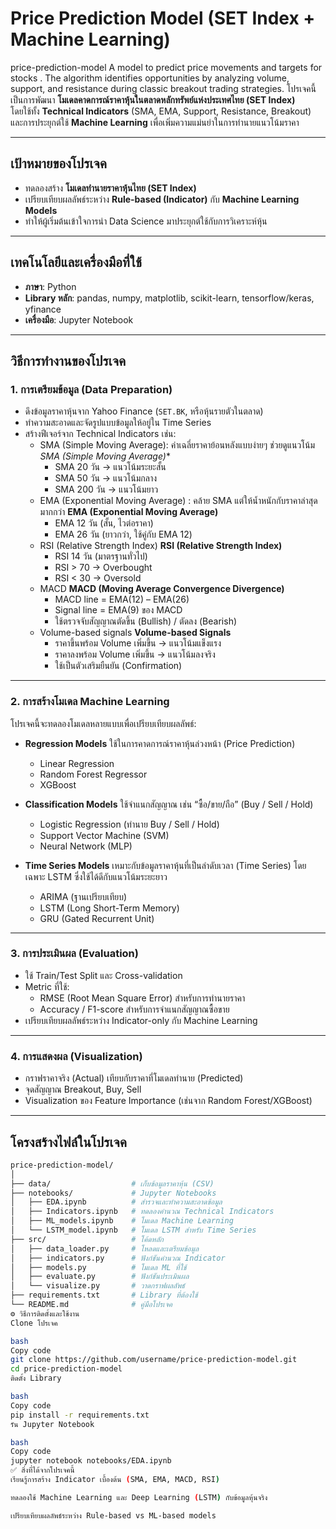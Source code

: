 # Price Prediction Model (SET Index + Machine Learning)
price-prediction-model A model to predict price movements and targets for stocks . The algorithm identifies opportunities by analyzing volume, support, and resistance during classic breakout trading strategies.
โปรเจคนี้เป็นการพัฒนา 
**โมเดลคาดการณ์ราคาหุ้นในตลาดหลักทรัพย์แห่งประเทศไทย (SET Index)**  
โดยใช้ทั้ง **Technical Indicators** (SMA, EMA, Support, Resistance, Breakout)  
และการประยุกต์ใช้ **Machine Learning** เพื่อเพิ่มความแม่นยำในการทำนายแนวโน้มราคา

---

## เป้าหมายของโปรเจค
- ทดลองสร้าง **โมเดลทำนายราคาหุ้นไทย (SET Index)**  
- เปรียบเทียบผลลัพธ์ระหว่าง **Rule-based (Indicator)** กับ **Machine Learning Models**  
- ทำให้ผู้เริ่มต้นเข้าใจการนำ Data Science มาประยุกต์ใช้กับการวิเคราะห์หุ้น  

---

## เทคโนโลยีและเครื่องมือที่ใช้
- **ภาษา**: Python
- **Library หลัก**: pandas, numpy, matplotlib, scikit-learn, tensorflow/keras, yfinance  
- **เครื่องมือ**: Jupyter Notebook  

---

## วิธีการทำงานของโปรเจค

### 1. การเตรียมข้อมูล (Data Preparation)
- ดึงข้อมูลราคาหุ้นจาก Yahoo Finance (`SET.BK`, หรือหุ้นรายตัวในตลาด)  
- ทำความสะอาดและจัดรูปแบบข้อมูลให้อยู่ใน Time Series  
- สร้างฟีเจอร์จาก Technical Indicators เช่น:
  - SMA (Simple Moving Average): ค่าเฉลี่ยราคาย้อนหลังแบบง่ายๆ ช่วยดูแนวโน้ม
    *SMA (Simple Moving Average)**  
    - SMA 20 วัน → แนวโน้มระยะสั้น  
    - SMA 50 วัน → แนวโน้มกลาง  
    - SMA 200 วัน → แนวโน้มยาว  
  - EMA (Exponential Moving Average) : คล้าย SMA แต่ให้น้ำหนักกับราคาล่าสุดมากกว่า
    **EMA (Exponential Moving Average)**  
    - EMA 12 วัน (สั้น, ไวต่อราคา)  
    - EMA 26 วัน (ยาวกว่า, ใช้คู่กับ EMA 12)
  - RSI (Relative Strength Index)
    **RSI (Relative Strength Index)**  
    - RSI 14 วัน (มาตรฐานทั่วไป)  
    - RSI > 70 → Overbought  
    - RSI < 30 → Oversold  
  - MACD
    **MACD (Moving Average Convergence Divergence)**  
    - MACD line = EMA(12) – EMA(26)  
    - Signal line = EMA(9) ของ MACD  
    - ใช้ตรวจจับสัญญาณตัดขึ้น (Bullish) / ตัดลง (Bearish)  
  - Volume-based signals
    **Volume-based Signals**  
    - ราคาขึ้นพร้อม Volume เพิ่มขึ้น → แนวโน้มแข็งแรง  
    - ราคาลงพร้อม Volume เพิ่มขึ้น → แนวโน้มลงจริง  
    - ใช้เป็นตัวเสริมยืนยัน (Confirmation)  

---

### 2. การสร้างโมเดล Machine Learning
โปรเจคนี้จะทดลองโมเดลหลายแบบเพื่อเปรียบเทียบผลลัพธ์:

- **Regression Models**
  ใช้ในการคาดการณ์ราคาหุ้นล่วงหน้า (Price Prediction)
  - Linear Regression
  - Random Forest Regressor
  - XGBoost

- **Classification Models**
  ใช้จำแนกสัญญาณ เช่น “ซื้อ/ขาย/ถือ” (Buy / Sell / Hold)
  - Logistic Regression (ทำนาย Buy / Sell / Hold)
  - Support Vector Machine (SVM)
  - Neural Network (MLP)

- **Time Series Models**
  เหมาะกับข้อมูลราคาหุ้นที่เป็นลำดับเวลา (Time Series) โดยเฉพาะ LSTM ซึ่งใช้ได้ดีกับแนวโน้มระยะยาว
  - ARIMA (ฐานเปรียบเทียบ)
  - LSTM (Long Short-Term Memory)
  - GRU (Gated Recurrent Unit)

---

### 3. การประเมินผล (Evaluation)
- ใช้ Train/Test Split และ Cross-validation  
- Metric ที่ใช้:
  - RMSE (Root Mean Square Error) สำหรับการทำนายราคา
  - Accuracy / F1-score สำหรับการจำแนกสัญญาณซื้อขาย
- เปรียบเทียบผลลัพธ์ระหว่าง Indicator-only กับ Machine Learning  

---

### 4. การแสดงผล (Visualization)
- กราฟราคาจริง (Actual) เทียบกับราคาที่โมเดลทำนาย (Predicted)  
- จุดสัญญาณ Breakout, Buy, Sell  
- Visualization ของ Feature Importance (เช่นจาก Random Forest/XGBoost)  

---

## โครงสร้างไฟล์ในโปรเจค
```bash
price-prediction-model/
│
├── data/                  # เก็บข้อมูลราคาหุ้น (CSV)
├── notebooks/             # Jupyter Notebooks
│   ├── EDA.ipynb          # สำรวจและทำความสะอาดข้อมูล
│   ├── Indicators.ipynb   # ทดลองคำนวณ Technical Indicators
│   ├── ML_models.ipynb    # โมเดล Machine Learning
│   └── LSTM_model.ipynb   # โมเดล LSTM สำหรับ Time Series
├── src/                   # โค้ดหลัก
│   ├── data_loader.py     # โหลดและเตรียมข้อมูล
│   ├── indicators.py      # ฟังก์ชันคำนวณ Indicator
│   ├── models.py          # โมเดล ML ที่ใช้
│   ├── evaluate.py        # ฟังก์ชันประเมินผล
│   └── visualize.py       # วาดกราฟผลลัพธ์
├── requirements.txt       # Library ที่ต้องใช้
└── README.md              # คู่มือโปรเจค
⚙️ วิธีการติดตั้งและใช้งาน
Clone โปรเจค

bash
Copy code
git clone https://github.com/username/price-prediction-model.git
cd price-prediction-model
ติดตั้ง Library

bash
Copy code
pip install -r requirements.txt
รัน Jupyter Notebook

bash
Copy code
jupyter notebook notebooks/EDA.ipynb
✅ สิ่งที่ได้จากโปรเจคนี้
เรียนรู้การสร้าง Indicator เบื้องต้น (SMA, EMA, MACD, RSI)

ทดลองใช้ Machine Learning และ Deep Learning (LSTM) กับข้อมูลหุ้นจริง

เปรียบเทียบผลลัพธ์ระหว่าง Rule-based vs ML-based models
